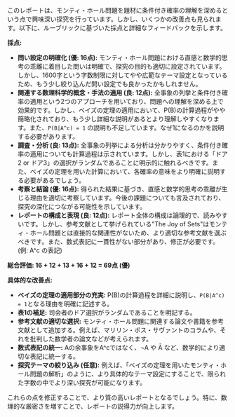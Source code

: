 このレポートは、モンティ・ホール問題を題材に条件付き確率の理解を深めるという点で興味深い探究を行っています。しかし、いくつかの改善点も見られます。以下に、ルーブリックに基づいた採点と詳細なフィードバックを示します。

**採点:**

* **問い設定の明確化 (優: 16点):** モンティ・ホール問題における直感と数学的思考の乖離に着目した問いは明確で、探究の目的も適切に設定されています。しかし、1600字という字数制限に対してやや広範なテーマ設定となっているため、もう少し絞り込んだ問い設定でも良かったかもしれません。
* **関連する数理科学的概念・手法の適用 (良: 12点):** 全事象の列挙と条件付き確率の適用という2つのアプローチを用いており、問題への理解を深める上で効果的です。しかし、ベイズの定理の適用において、P(B)の計算過程がやや簡略化されており、もう少し詳細な説明があるとより理解しやすくなります。また、`P(B|A^c) = 1` の説明も不足しています。なぜ1になるのかを説明する必要があります。
* **調査・分析 (良: 13点):** 全事象の列挙による分析は分かりやすく、条件付き確率の適用についても計算過程は示されています。しかし、表1における「ドア2 or ドア3」の選択がランダムであることに明示的に触れるべきです。また、ベイズの定理を用いた計算において、各確率の意味をより明確に説明する必要があるでしょう。
* **考察と結論 (優: 16点):** 得られた結果に基づき、直感と数学的思考の乖離が生じる理由を適切に考察しています。今後の課題についても言及されており、探究の深化につながる可能性を示しています。
* **レポートの構成と表現 (良: 12点):** レポート全体の構成は論理的で、読みやすいです。しかし、参考文献として挙げられている"The Joy of Sets"はモンティ・ホール問題とは直接的な関連性がないため、より適切な参考文献を選ぶべきです。また、数式表記に一貫性がない部分があり、修正が必要です。(例: A^c の表記)

**総合評価:  16 + 12 + 13 + 16 + 12 = 69点 (優)**

**具体的な改善点:**

* **ベイズの定理の適用部分の充実:** P(B)の計算過程を詳細に説明し、`P(B|A^c) = 1`となる理由を明確に記述する。
* **表1の補足:** 司会者のドア選択がランダムであることを明記する。
* **参考文献の適切な選択:** モンティ・ホール問題に関連する論文や書籍を参考文献として追加する。例えば、マリリン・ボス・サヴァントのコラムや、それを批判した数学者の論文などが考えられます。
* **数式表記の統一:**  Aの余事象をA^cではなく、¬A や Ā など、数学的により適切な表記に統一する。
* **探究テーマの絞り込み (任意):**  例えば、「ベイズの定理を用いたモンティ・ホール問題の解析」のように、より具体的なテーマ設定にすることで、限られた字数の中でより深い探究が可能になります。


これらの点を修正することで、より質の高いレポートとなるでしょう。特に、数理的な厳密さを増すことで、レポートの説得力が向上します。
